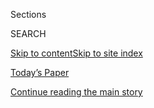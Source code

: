 <div id="app">

<div>

<div class="NYTAppHideMasthead css-1r6wvpq e1suatyy0">

<div class="section css-ui9rw0 e1suatyy2">

<div class="css-eph4ug er09x8g0">

<div class="css-6n7j50">

</div>

<span class="css-1dv1kvn">Sections</span>

<div class="css-10488qs">

<span class="css-1dv1kvn">SEARCH</span>

</div>

[Skip to content](#site-content)[Skip to site
index](#site-index)

</div>

<div class="css-10698na e1huz5gh0">

</div>

</div>

<div id="masthead-bar-one" class="section hasLinks css-15hmgas e1csuq9d3">

<div class="css-uqyvli e1csuq9d0">

</div>

<div class="css-1uqjmks e1csuq9d1">

</div>

<div class="css-9e9ivx">

[](https://myaccount.nytimes.com/auth/login?response_type=cookie&client_id=vi)

</div>

<div class="css-1bvtpon e1csuq9d2">

[Today’s Paper](https://www.nytimes.com/section/todayspaper)

</div>

</div>

</div>

</div>

<div data-aria-hidden="false">

<div id="site-content" data-role="main">

<div id="top-wrapper" class="css-15p45cc eaca97t0" type="top">

<div id="top-slug" class="css-19x0jxb eaca97t1" hidden="">

Advertisement

</div>

[Continue reading the main
story](#after-top)

<div class="ad top-wrapper" style="text-align:center;height:100%;display:block;min-height:90px">

<div id="top" class="place-ad" data-position="top" data-size-key="top">

</div>

</div>

<div id="after-top">

</div>

</div>

<div id="byline" class="section css-15h4p1b e9abtgs0">

<div class="css-1j21atc e1svk9qx1">

<div class="css-nfcc9b e1svk9qx3">

<div class="css-vl9dhg e1svk9qx5">

<div class="css-1nrhkj6 e1svk9qx6">

# Jasmine C. Lee

</div>

## <span>Recent and archived work by Jasmine C. Lee for The New York Times</span>

</div>

</div>

</div>

<div>

<div id="mid1-wrapper" class="css-1mn4oms eaca97t0" type="rank">

<div id="mid1-slug" class="css-1tag3rd eaca97t1">

Advertisement

</div>

[Continue reading the main
story](#after-mid1)

<div id="mid1" class="ad mid1-wrapper" style="text-align:center;height:100%;display:block">

</div>

<div id="after-mid1">

</div>

</div>

</div>

<div class="css-185go5a e1o5byef0">

<div class="css-15cbhtu">

  - [Latest](#stream-panel)
  - <span class="css-6n7j50">Search</span>
    <div class="control">
    <div class="label-container css-1dv1kvn">
    Search
    </div>
    <div class="css-wm4t3d">
    **<span id="clear-search-input" class="css-1dv1kvn">Clear this text
    input</span>
    </div>
    </div>
    <span class="css-1iovbfw"></span>

<div id="stream-panel" class="section css-8msx5b e1jz0cab1">

<div class="css-13mho3u">

1.  
    
    <div class="css-1cp3ece">
    
    <div class="css-1l4spti">
    
    [](/interactive/2020/us/states-reopen-map-coronavirus.html)
    
    <div class="css-79elbk">
    
    ![](https://static01.nyt.com/images/2020/04/24/us/states-reopen-map-coronavirus-promo-1587778728210/states-reopen-map-coronavirus-promo-1587778728210-thumbWide-v66.png?quality=75&auto=webp&disable=upscale)
    
    </div>
    
    ## See How All 50 States Are Reopening (and Closing Again)
    
    All 50 states have reopened in some way, though some are pausing
    their plans or backtracking amid a rise in cases.
    
    <div class="css-1nqbnmb ea5icrr0">
    
    By <span class="css-1n7hynb">Jasmine C. Lee, Sarah Mervosh, Yuriria
    Avila, Barbara Harvey <span>and</span> Alex Leeds
    Matthews</span>
    
    </div>
    
    </div>
    
    <div class="css-1lc2l26 e1xfvim33">
    
    </div>
    
    </div>

2.  
    
    <div class="css-1cp3ece">
    
    <div class="css-1l4spti">
    
    [](/interactive/2020/03/14/us/politics/coronavirus-house-vote.html)
    
    <div class="css-79elbk">
    
    ![](https://static01.nyt.com/images/2020/03/12/us/politics/coronavirus-house-vote-1584036643517/coronavirus-house-vote-1584036643517-thumbWide.png?quality=75&auto=webp&disable=upscale)
    
    </div>
    
    ## How Every House Member Voted on the Coronavirus Relief Bill
    
    The sweeping legislation passed the House, 363-40, and will allow
    for free testing, paid sick leave, stronger unemployment benefits
    and food security assistance.
    
    <div class="css-1nqbnmb ea5icrr0">
    
    By <span class="css-1n7hynb">Jasmine C.
    Lee</span>
    
    </div>
    
    </div>
    
    <div class="css-1lc2l26 e1xfvim33">
    
    </div>
    
    </div>

3.  
    
    <div class="css-1cp3ece">
    
    <div class="css-1l4spti">
    
    [](/interactive/2020/03/03/us/elections/results-super-tuesday-primary-election.html)
    
    <div class="css-79elbk">
    
    ![](https://static01.nyt.com/images/2020/03/03/us/supertuesdaypromo-results/supertuesdaypromo-results-thumbWide.png?quality=75&auto=webp&disable=upscale)
    
    </div>
    
    ## Super Tuesday: Live Primary Election Results
    
    Get the latest primary election results from California, Texas and
    12 other states on March
    3.
    
    <div class="css-1nqbnmb ea5icrr0">
    
    </div>
    
    </div>
    
    <div class="css-1lc2l26 e1xfvim33">
    
    </div>
    
    </div>

4.  
    
    <div class="css-1cp3ece">
    
    <div class="css-1l4spti">
    
    [](/interactive/2020/02/11/us/elections/results-new-hampshire-primary-election.html)
    
    <div class="css-79elbk">
    
    ![](https://static01.nyt.com/images/2020/02/10/us/nh_elexresults_promo/nh_elexresults_promo-thumbWide-v2.png?quality=75&auto=webp&disable=upscale)
    
    </div>
    
    ## New Hampshire 2020 Primary: Live Results
    
    Detailed results and maps from the New Hampshire primary election,
    the second contest of the 2020 presidential
    election.
    
    <div class="css-1nqbnmb ea5icrr0">
    
    </div>
    
    </div>
    
    <div class="css-1lc2l26 e1xfvim33">
    
    </div>
    
    </div>

5.  
    
    <div class="css-1cp3ece">
    
    <div class="css-1l4spti">
    
    [](/interactive/2020/02/04/us/elections/results-iowa-caucus.html)
    
    <div class="css-79elbk">
    
    ![](https://static01.nyt.com/images/2020/02/20/us/2020primary_demresults_promo/2020primary_demresults_promo-thumbWide-v16.jpg?quality=75&auto=webp&disable=upscale)
    
    </div>
    
    ## Iowa Caucus Results 2020
    
    Detailed results and maps from Iowa, the first contest in the 2020
    presidential
    election.
    
    <div class="css-1nqbnmb ea5icrr0">
    
    </div>
    
    </div>
    
    <div class="css-1lc2l26 e1xfvim33">
    
    </div>
    
    </div>

6.  
    
    <div class="css-1cp3ece">
    
    <div class="css-1l4spti">
    
    [](/interactive/2019/12/19/us/elections/debate-speaking-time.html)
    
    <div class="css-79elbk">
    
    ![](https://static01.nyt.com/images/2019/12/19/us/debate-speaking-time-promo-1576793481797/debate-speaking-time-promo-1576793481797-thumbWide.jpg?quality=75&auto=webp&disable=upscale)
    
    </div>
    
    ## Which Candidates Got the Most Speaking Time in the Democratic Debate
    
    Follow along live during the debate.
    
    <div class="css-1nqbnmb ea5icrr0">
    
    By <span class="css-1n7hynb">Weiyi Cai, Jasmine C. Lee
    <span>and</span> Charlie
    Smart</span>
    
    </div>
    
    </div>
    
    <div class="css-1lc2l26 e1xfvim33">
    
    </div>
    
    </div>

7.  
    
    <div class="css-1cp3ece">
    
    <div class="css-1l4spti">
    
    [](/interactive/2019/11/20/us/elections/debate-speaking-time.html)
    
    <div class="css-79elbk">
    
    ![](https://static01.nyt.com/images/2019/11/20/us/debate-speaking-time-promo-1574297567216/debate-speaking-time-promo-1574297567216-thumbWide.png?quality=75&auto=webp&disable=upscale)
    
    </div>
    
    ## Which Candidates Got the Most Speaking Time in the Democratic Debate
    
    The candidates spent the most time touting their own electability
    and plans to beat President Trump.
    
    <div class="css-1nqbnmb ea5icrr0">
    
    By <span class="css-1n7hynb">Weiyi Cai, Lauren Leatherby
    <span>and</span> Jasmine C.
    Lee</span>
    
    </div>
    
    </div>
    
    <div class="css-1lc2l26 e1xfvim33">
    
    </div>
    
    </div>

8.  
    
    <div class="css-1cp3ece">
    
    <div class="css-1l4spti">
    
    [](/interactive/2019/10/31/us/politics/trump-impeachment-inquiry-house-vote.html)
    
    <div class="css-79elbk">
    
    ![](https://static01.nyt.com/images/2019/10/31/us/politics/trump-impeachment-inquiry-house-vote-1572536582141/trump-impeachment-inquiry-house-vote-1572536582141-thumbWide.jpg?quality=75&auto=webp&disable=upscale)
    
    </div>
    
    ## How Democrats and Republicans Voted on Trump Impeachment Rules
    
    See how each representative voted on the resolution to guide the
    impeachment inquiry into President Donald J. Trump.
    
    <div class="css-1nqbnmb ea5icrr0">
    
    By <span class="css-1n7hynb">Weiyi Cai, Annie Daniel, Jasmine C.
    Lee, Denise Lu, Blacki Migliozzi, Alicia Parlapiano <span>and</span>
    Jugal K.
    Patel</span>
    
    </div>
    
    </div>
    
    <div class="css-1lc2l26 e1xfvim33">
    
    </div>
    
    </div>

9.  
    
    <div class="css-1cp3ece">
    
    <div class="css-1l4spti">
    
    [](/interactive/2019/10/15/us/elections/debate-speaking-time.html)
    
    <div class="css-79elbk">
    
    ![](https://static01.nyt.com/images/2019/10/15/us/debate-speaking-time-promo-1571176454592/debate-speaking-time-promo-1571176454592-thumbWide-v2.png?quality=75&auto=webp&disable=upscale)
    
    </div>
    
    ## Which Candidates Got the Most Speaking Time in the Democratic Debate
    
    Senator Elizabeth Warren and Joseph R. Biden Jr. led the stage of 12
    candidates.
    
    <div class="css-1nqbnmb ea5icrr0">
    
    By <span class="css-1n7hynb">Weiyi Cai, Jasmine C. Lee
    <span>and</span> Jugal K.
    Patel</span>
    
    </div>
    
    </div>
    
    <div class="css-1lc2l26 e1xfvim33">
    
    </div>
    
    </div>

10. 
    
    <div class="css-1cp3ece">
    
    <div class="css-1l4spti">
    
    [](/interactive/2019/09/12/us/elections/debate-speaking-time.html)
    
    <div class="css-79elbk">
    
    ![](https://static01.nyt.com/images/2019/09/12/us/debate-speaking-time-promo-1568330318099/debate-speaking-time-promo-1568330318099-thumbWide-v7.jpg?quality=75&auto=webp&disable=upscale)
    
    </div>
    
    ## Which Candidates Got the Most Speaking Time in the Democratic Debate
    
    Health care, foreign policy, gun control and race were the dominant
    issues.
    
    <div class="css-1nqbnmb ea5icrr0">
    
    By <span class="css-1n7hynb">Weiyi Cai, Jasmine C. Lee
    <span>and</span> Jugal K. Patel</span>
    
    </div>
    
    </div>
    
    <div class="css-1lc2l26 e1xfvim33">
    
    </div>
    
    </div>

<div class="css-13mho3u">

<div class="css-1t62hi8">

<div class="css-1stvaey">

Show
More

<div>

<div style="border:0;clip:rect(0 0 0 0);height:1px;margin:-1px;overflow:hidden;white-space:nowrap;padding:0;width:1px;position:absolute" data-role="log" data-aria-live="assertive">

</div>

<div style="border:0;clip:rect(0 0 0 0);height:1px;margin:-1px;overflow:hidden;white-space:nowrap;padding:0;width:1px;position:absolute" data-role="log" data-aria-live="assertive">

</div>

<div style="border:0;clip:rect(0 0 0 0);height:1px;margin:-1px;overflow:hidden;white-space:nowrap;padding:0;width:1px;position:absolute" data-role="log" data-aria-live="polite">

</div>

<div style="border:0;clip:rect(0 0 0 0);height:1px;margin:-1px;overflow:hidden;white-space:nowrap;padding:0;width:1px;position:absolute" data-role="log" data-aria-live="polite">

</div>

</div>

</div>

</div>

</div>

</div>

<div class="css-g6hk37 supplemental">

<div id="mid2-wrapper" class="css-10wkyv7 eaca97t0" type="lede">

<div id="mid2-slug" class="css-1tag3rd eaca97t1">

Advertisement

</div>

[Continue reading the main
story](#after-mid2)

<div id="mid2" class="ad mid2-wrapper" style="text-align:center;height:100%;display:block;min-height:250px">

</div>

<div id="after-mid2">

</div>

</div>

</div>

</div>

</div>

</div>

</div>

</div>

## Site Index

<div>

</div>

## Site Information Navigation

  - [© <span>2020</span> <span>The New York Times
    Company</span>](https://help.nytimes.com/hc/en-us/articles/115014792127-Copyright-notice)

<!-- end list -->

  - [NYTCo](https://www.nytco.com/)
  - [Contact
    Us](https://help.nytimes.com/hc/en-us/articles/115015385887-Contact-Us)
  - [Work with us](https://www.nytco.com/careers/)
  - [Advertise](https://nytmediakit.com/)
  - [T Brand Studio](http://www.tbrandstudio.com/)
  - [Your Ad
    Choices](https://www.nytimes.com/privacy/cookie-policy#how-do-i-manage-trackers)
  - [Privacy](https://www.nytimes.com/privacy)
  - [Terms of
    Service](https://help.nytimes.com/hc/en-us/articles/115014893428-Terms-of-service)
  - [Terms of
    Sale](https://help.nytimes.com/hc/en-us/articles/115014893968-Terms-of-sale)
  - [Site
    Map](https://spiderbites.nytimes.com)
  - [Help](https://help.nytimes.com/hc/en-us)
  - [Subscriptions](https://www.nytimes.com/subscription?campaignId=37WXW)

</div>

</div>
